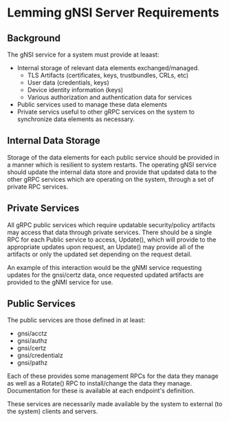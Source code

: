 # Lemming gNSI Server Requirements

## Background

The gNSI service for a system must provide at leaast:

* Internal storage of relevant data elements
  exchanged/managed.
  * TLS Artifacts (certificates, keys, trustbundles, CRLs, etc)
  * User data (credentials, keys)
  * Device identity information (keys)
  * Various authorization and authentication data for services
* Public services used to manage these data elements
* Private servics useful to other gRPC services on
  the system to synchronize data elements as necessary.

## Internal Data Storage

Storage of the data elements for each public service should
be provided in a manner which is resilient to system restarts.
The operating gNSI service should update the internal data store
and provide that updated data to the other gRPC services which
are operating on the system, through a set of private RPC services.

## Private Services

All gRPC public services which require updatable security/policy artifacts
may access that data through private services. There should be a single
RPC for each Public service to access, Update(), which will provide
to the appropriate updates upon request, an Update() may provide all
of the artifacts or only the updated set depending on the request detail.

An example of this interaction would be the gNMI service requesting
updates for the gnsi/certz data, once requested updated artifacts
are provided to the gNMI service for use.

## Public Services

The public services are those defined in at least:

* gnsi/acctz
* gnsi/authz
* gnsi/certz
* gnsi/credentialz
* gnsi/pathz

Each of these provides some management RPCs for the data
they manage as well as a Rotate() RPC to install/change
the data they manage. Documentation for these is available
at each endpoint's definition.

These services are necessarily made available by the system
to external (to the system) clients and servers.
